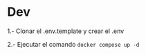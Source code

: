 

# Dev

1.- Clonar el .env.template y crear el .env

2.- Ejecutar el comando ``` docker compose up -d ```